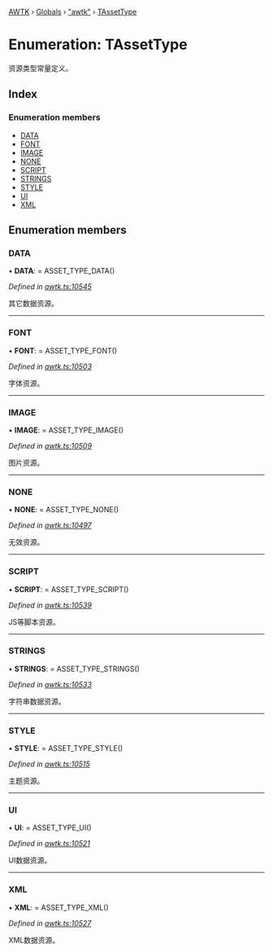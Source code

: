 [AWTK](../README.md) › [Globals](../globals.md) › ["awtk"](../modules/_awtk_.md) › [TAssetType](_awtk_.tassettype.md)

# Enumeration: TAssetType

资源类型常量定义。

## Index

### Enumeration members

* [DATA](_awtk_.tassettype.md#data)
* [FONT](_awtk_.tassettype.md#font)
* [IMAGE](_awtk_.tassettype.md#image)
* [NONE](_awtk_.tassettype.md#none)
* [SCRIPT](_awtk_.tassettype.md#script)
* [STRINGS](_awtk_.tassettype.md#strings)
* [STYLE](_awtk_.tassettype.md#style)
* [UI](_awtk_.tassettype.md#ui)
* [XML](_awtk_.tassettype.md#xml)

## Enumeration members

###  DATA

• **DATA**: =  ASSET_TYPE_DATA()

*Defined in [awtk.ts:10545](https://github.com/zlgopen/awtk-binding/blob/d304871/tools/code_gen/js/output/awtk.ts#L10545)*

其它数据资源。

___

###  FONT

• **FONT**: =  ASSET_TYPE_FONT()

*Defined in [awtk.ts:10503](https://github.com/zlgopen/awtk-binding/blob/d304871/tools/code_gen/js/output/awtk.ts#L10503)*

字体资源。

___

###  IMAGE

• **IMAGE**: =  ASSET_TYPE_IMAGE()

*Defined in [awtk.ts:10509](https://github.com/zlgopen/awtk-binding/blob/d304871/tools/code_gen/js/output/awtk.ts#L10509)*

图片资源。

___

###  NONE

• **NONE**: =  ASSET_TYPE_NONE()

*Defined in [awtk.ts:10497](https://github.com/zlgopen/awtk-binding/blob/d304871/tools/code_gen/js/output/awtk.ts#L10497)*

无效资源。

___

###  SCRIPT

• **SCRIPT**: =  ASSET_TYPE_SCRIPT()

*Defined in [awtk.ts:10539](https://github.com/zlgopen/awtk-binding/blob/d304871/tools/code_gen/js/output/awtk.ts#L10539)*

JS等脚本资源。

___

###  STRINGS

• **STRINGS**: =  ASSET_TYPE_STRINGS()

*Defined in [awtk.ts:10533](https://github.com/zlgopen/awtk-binding/blob/d304871/tools/code_gen/js/output/awtk.ts#L10533)*

字符串数据资源。

___

###  STYLE

• **STYLE**: =  ASSET_TYPE_STYLE()

*Defined in [awtk.ts:10515](https://github.com/zlgopen/awtk-binding/blob/d304871/tools/code_gen/js/output/awtk.ts#L10515)*

主题资源。

___

###  UI

• **UI**: =  ASSET_TYPE_UI()

*Defined in [awtk.ts:10521](https://github.com/zlgopen/awtk-binding/blob/d304871/tools/code_gen/js/output/awtk.ts#L10521)*

UI数据资源。

___

###  XML

• **XML**: =  ASSET_TYPE_XML()

*Defined in [awtk.ts:10527](https://github.com/zlgopen/awtk-binding/blob/d304871/tools/code_gen/js/output/awtk.ts#L10527)*

XML数据资源。
